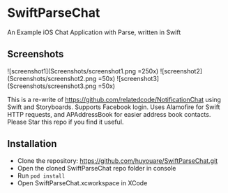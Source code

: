 # SwiftParseChat
An Example iOS Chat Application with Parse, written in Swift

## Screenshots
![screenshot1](Screenshots/screenshot1.png =250x)
![screenshot2](Screenshots/screenshot2.png =50x)
![screenshot3](Screenshots/screenshot3.png =50x)

This is a re-write of https://github.com/relatedcode/NotificationChat using Swift and Storyboards. Supports Facebook login.
Uses Alamofire for Swift HTTP requests, and APAddressBook for easier address book contacts. Please Star this repo if you find it useful.

## Installation
- Clone the repository: https://github.com/huyouare/SwiftParseChat.git
- Open the cloned SwiftParseChat repo folder in console
- Run `pod install`
- Open SwiftParseChat.xcworkspace in XCode
